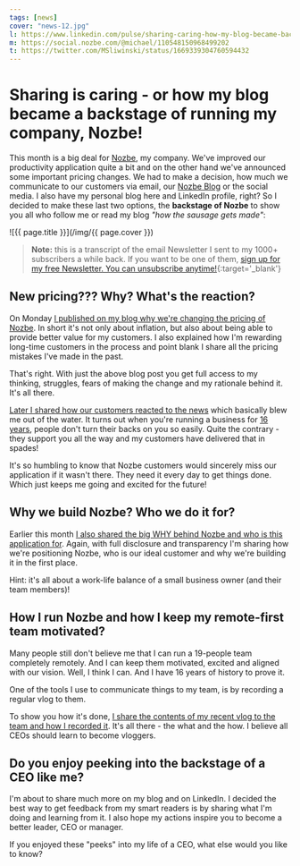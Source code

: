 ```yaml
---
tags: [news]
cover: "news-12.jpg"
l: https://www.linkedin.com/pulse/sharing-caring-how-my-blog-became-backstage-running-sliwinski
m: https://social.nozbe.com/@michael/110548150968499202
t: https://twitter.com/MSliwinski/status/1669339304760594432
---
```


# Sharing is caring - or how my blog became a backstage of running my company, Nozbe!

This month is a big deal for [Nozbe][n], my company. We've improved our productivity application quite a bit and on the other hand we've announced some important pricing changes. We had to make a decision, how much we communicate to our customers via email, our [Nozbe Blog][nb] or the social media. I also have my personal blog here and LinkedIn profile, right? So I decided to make these last two options, the **backstage of Nozbe** to show you all who follow me or read my blog *"how the sausage gets made"*:

<!--More-->

![{{ page.title }}](/img/{{ page.cover }})

> **Note:** this is a transcript of the email Newsletter I sent to my 1000+ subscribers a while back. If you want to be one of them, [sign up for my free Newsletter. You can unsubscribe anytime!](https://michael.gratis/n){:target='_blank'}

## New pricing??? Why? What's the reaction?

On Monday [I published on my blog why we're changing the pricing of Nozbe](/pricing-why/). In short it's not only about inflation, but also about being able to provide better value for my customers. I also explained how I'm rewarding long-time customers in the process and point blank I share all the pricing mistakes I've made in the past.

That's right. With just the above blog post you get full access to my thinking, struggles, fears of making the change and my rationale behind it. It's all there.

[Later I shared how our customers reacted to the news](/compliments/) which basically blew me out of the water. It turns out when you're running a business for [16 years](/nozbe16/), people don't turn their backs on you so easily. Quite the contrary - they support you all the way and my customers have delivered that in spades!

It's so humbling to know that Nozbe customers would sincerely miss our application if it wasn't there. They need it every day to get things done. Which just keeps me going and excited for the future!

## Why we build Nozbe? Who we do it for?

Earlier this month [I also shared the big WHY behind Nozbe and who is this application for](/nozbe-why/). Again, with full disclosure and transparency I'm sharing how we're positioning Nozbe, who is our ideal customer and why we're building it in the first place.

Hint: it's all about a work-life balance of a small business owner (and their team members)!

## How I run Nozbe and how I keep my remote-first team motivated?

Many people still don't believe me that I can run a 19-people team completely remotely. And I can keep them motivated, excited and aligned with our vision. Well, I think I can. And I have 16 years of history to prove it.

One of the tools I use to communicate things to my team, is by recording a regular vlog to them.

To show you how it's done, [I share the contents of my recent vlog to the team and how I recorded it](/nozbe-vlog/). It's all there - the what and the how. I believe all CEOs should learn to become vloggers.

## Do you enjoy peeking into the backstage of a CEO like me?

I'm about to share much more on my blog and on LinkedIn. I decided the best way to get feedback from my smart readers is by sharing what I'm doing and learning from it. I also hope my actions inspire you to become a better leader, CEO or manager.

If you enjoyed these "peeks" into my life of a CEO, what else would you like to know?




[nb]: https://nozbe.com/blog/?ref=mike

[n]: https://michael.gratis/nozbe
[np]: https://michael.gratis/nozbepersonal